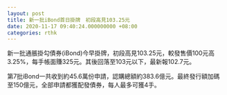 ```yaml
---
layout: post
title: 新一批iBond首日掛牌　初段高見103.25元
date: 2020-11-17 09:40:24.000000000 +08:00
categories: rthk
---
```


新一批通脹掛勾債券(iBond)今早掛牌，初段高見103.25元，較發售價100元高3.25%，每手帳面賺325元。其後回落至103元以下，最新報102.7元。

第7批iBond一共收到約45.6萬份申請，認購總額約383.6億元。最終發行額加碼至150億元，全部申請都獲配發債券，每人最多可獲4手。
